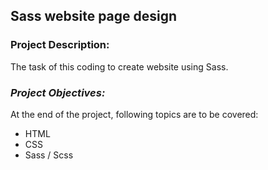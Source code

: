 ## **Sass website page design**

### **Project Description:**

The task of this coding to create website using Sass.

### *Project Objectives:*

At the end of the project, following topics are to be covered:
- HTML
- CSS
- Sass / Scss
